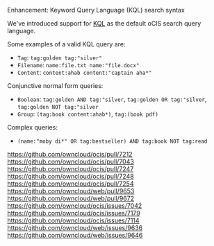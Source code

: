 Enhancement: Keyword Query Language (KQL) search syntax

We've introduced support for [KQL](https://learn.microsoft.com/en-us/sharepoint/dev/general-development/keyword-query-language-kql-syntax-reference) as the default oCIS search query language.

Some examples of a valid KQL query are:

* `Tag`: `tag:golden tag:"silver"`
* `Filename`: `name:file.txt name:"file.docx"`
* `Content`: `content:ahab content:"captain aha*"`

Conjunctive normal form queries:

* `Boolean`: `tag:golden AND tag:"silver`, `tag:golden OR tag:"silver`, `tag:golden NOT tag:"silver`
* `Group`: `(tag:book content:ahab*)`, `tag:(book pdf)`

Complex queries:

* `(name:"moby di*" OR tag:bestseller) AND tag:book NOT tag:read`

https://github.com/owncloud/ocis/pull/7212
https://github.com/owncloud/ocis/pull/7043
https://github.com/owncloud/ocis/pull/7247
https://github.com/owncloud/ocis/pull/7248
https://github.com/owncloud/ocis/pull/7254
https://github.com/owncloud/web/pull/9653
https://github.com/owncloud/web/pull/9672
https://github.com/owncloud/ocis/issues/7042
https://github.com/owncloud/ocis/issues/7179
https://github.com/owncloud/ocis/issues/7114
https://github.com/owncloud/web/issues/9636
https://github.com/owncloud/web/issues/9646
